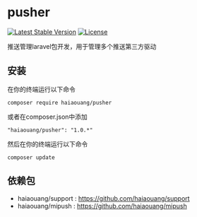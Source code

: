 # pusher
[![Latest Stable Version](http://www.maiguoer.com/haiaouang/pusher/stable.svg)](https://packagist.org/packages/haiaouang/pusher)
[![License](http://www.maiguoer.com/haiaouang/pusher/license.svg)](https://packagist.org/packages/haiaouang/pusher)

推送管理laravel包开发，用于管理多个推送第三方驱动

## 安装
在你的终端运行以下命令

`composer require haiaouang/pusher`

或者在composer.json中添加

`"haiaouang/pusher": "1.0.*"`

然后在你的终端运行以下命令

`composer update`

## 依赖包

* haiaouang/support : https://github.com/haiaouang/support
* haiaouang/mipush : https://github.com/haiaouang/mipush
